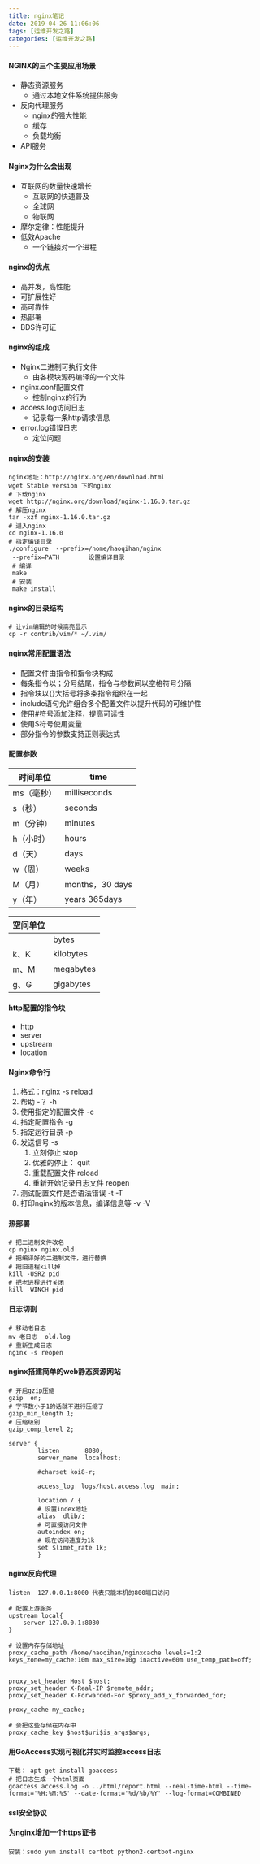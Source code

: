 ```yaml
---
title: nginx笔记
date: 2019-04-26 11:06:06
tags: [运维开发之路]
categories: [运维开发之路]
---
```


#### NGINX的三个主要应用场景

- 静态资源服务
  - 通过本地文件系统提供服务
- 反向代理服务
  - nginx的强大性能
  - 缓存
  - 负载均衡
- API服务

#### Nginx为什么会出现

- 互联网的数量快速增长
  - 互联网的快速普及
  - 全球网
  - 物联网
- 摩尔定律：性能提升
- 低效Apache
  - 一个链接对一个进程

#### nginx的优点

- 高并发，高性能
- 可扩展性好
- 高可靠性
- 热部署
- BDS许可证

#### nginx的组成

- Nginx二进制可执行文件
  - 由各模块源码编译的一个文件
- nginx.conf配置文件
  - 控制nginx的行为
- access.log访问日志
  - 记录每一条http请求信息
- error.log错误日志
  - 定位问题

#### nginx的安装

```shell
nginx地址：http://nginx.org/en/download.html
wget Stable version 下的nginx
# 下载nginx
wget http://nginx.org/download/nginx-1.16.0.tar.gz  
# 解压nginx
tar -xzf nginx-1.16.0.tar.gz  
# 进入nginx
cd nginx-1.16.0
# 指定编译目录
./configure  --prefix=/home/haoqihan/nginx
 --prefix=PATH        设置编译目录
 # 编译
 make
 # 安装
 make install
```

#### nginx的目录结构

```shell
# 让vim编辑的时候高亮显示
cp -r contrib/vim/* ~/.vim/

```

#### nginx常用配置语法

- 配置文件由指令和指令块构成
- 每条指令以；分号结尾，指令与参数间以空格符号分隔
- 指令块以{}大括号将多条指令组织在一起
- include语句允许组合多个配置文件以提升代码的可维护性
- 使用#符号添加注释，提高可读性
- 使用$符号使用变量
- 部分指令的参数支持正则表达式

#### 配置参数

| 时间单位   | time            |
| ---------- | --------------- |
| ms（毫秒） | milliseconds    |
| s（秒）    | seconds         |
| m（分钟）  | minutes         |
| h（小时）  | hours           |
| d（天）    | days            |
| w（周）    | weeks           |
| M（月）    | months，30 days |
| y（年）    | years 365days   |

| 空间单位 |           |
| -------- | --------- |
|          | bytes     |
| k、K     | kilobytes |
| m、M     | megabytes |
| g、G     | gigabytes |

#### http配置的指令块

- http
- server
- upstream
- location

#### Nginx命令行

1. 格式：nginx -s reload
2. 帮助 -？ -h
3. 使用指定的配置文件 -c
4. 指定配置指令 -g
5. 指定运行目录 -p
6. 发送信号 -s
   1. 立刻停止 stop
   2. 优雅的停止： quit
   3. 重载配置文件 reload
   4. 重新开始记录日志文件 reopen
7. 测试配置文件是否语法错误 -t -T
8. 打印nginx的版本信息，编译信息等 -v -V

#### 热部署

```shell
# 把二进制文件改名
cp nginx nginx.old
# 把编译好的二进制文件，进行替换
# 把旧进程kill掉
kill -USR2 pid
# 把老进程进行关闭
kill -WINCH pid
```

#### 日志切割

```shell
# 移动老日志
mv 老日志  old.log
# 重新生成日志
nginx -s reopen 
```

#### nginx搭建简单的web静态资源网站

```shell
# 开启gzip压缩
gzip  on;
# 字节数小于1的话就不进行压缩了
gzip_min_length 1;
# 压缩级别
gzip_comp_level 2;

server {
        listen       8080;
        server_name  localhost;

        #charset koi8-r;

        access_log  logs/host.access.log  main;

        location / {
	    # 设置index地址
	    alias  dlib/;
	    # 可直接访问文件
	    autoindex on;
	    # 现在访问速度为1k
	    set $limet_rate 1k;
        }

```

#### nginx反向代理

```shell
listen  127.0.0.1:8000 代表只能本机的800端口访问

# 配置上游服务
upstream local{
    server 127.0.0.1:8080
}

# 设置内存存储地址
proxy_cache_path /home/haoqihan/nginxcache levels=1:2 keys_zone=my_cache:10m max_size=10g inactive=60m use_temp_path=off;


proxy_set_header Host $host;  
proxy_set_header X-Real-IP $remote_addr;
proxy_set_header X-Forwarded-For $proxy_add_x_forwarded_for;

proxy_cache my_cache;

# 会把这些存储在内存中
proxy_cache_key $host$uri$is_args$args;

```

#### 用GoAccess实现可视化并实时监控access日志

```shell
下载： apt-get install goaccess
# 把日志生成一个html页面
goaccess access.log -o ../html/report.html --real-time-html --time-format='%H:%M:%S' --date-format='%d/%b/%Y' --log-format=COMBINED
```

#### ssl安全协议

#### 为nginx增加一个https证书

```shell
安装：sudo yum install certbot python2-certbot-nginx

```










